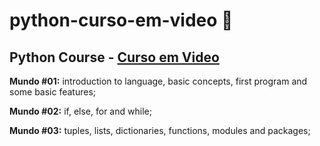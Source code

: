 # python-curso-em-video 🐍
## Python Course - [Curso em Video](http://cursoemvideo.com)

**Mundo #01:** introduction to language, basic concepts, first program and some basic features;

**Mundo #02:**  if, else, for and while;

**Mundo #03:** tuples, lists, dictionaries, functions, modules and packages;
